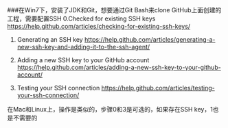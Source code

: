 ###在Win7下，安装了JDK和Git，想要通过Git Bash来clone GitHub上面创建的工程，需要配置SSH
0.Checked for existing SSH keys
https://help.github.com/articles/checking-for-existing-ssh-keys/

1. Generating an SSH key
https://help.github.com/articles/generating-a-new-ssh-key-and-adding-it-to-the-ssh-agent/

2. Adding a new SSH key to your GitHub account
https://help.github.com/articles/adding-a-new-ssh-key-to-your-github-account/

3. Testing your SSH connection
https://help.github.com/articles/testing-your-ssh-connection/

在Mac和Linux上，操作是类似的，步骤0和3是可选的，如果存在SSH key，1也是不需要的